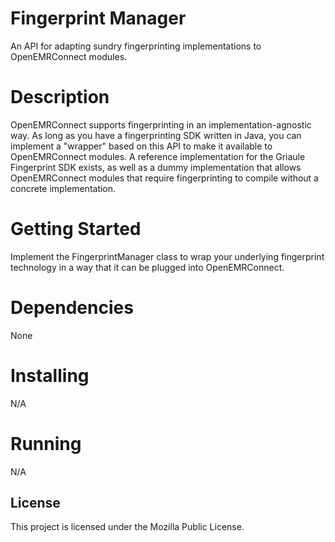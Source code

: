 # Fingerprint Manager

An API for adapting sundry fingerprinting implementations to OpenEMRConnect modules.

# Description

OpenEMRConnect supports fingerprinting in an implementation-agnostic way. As long as you have a
fingerprinting SDK written in Java, you can implement a "wrapper" based on this API to make it
available to OpenEMRConnect modules. A reference implementation for the Griaule Fingerprint SDK
exists, as well as a dummy implementation that allows OpenEMRConnect modules that require
fingerprinting to compile without a concrete implementation.

# Getting Started

Implement the FingerprintManager class to wrap your underlying fingerprint technology in a way that
it can be plugged into OpenEMRConnect. 

# Dependencies

None

# Installing

N/A

# Running

N/A

## License

This project is licensed under the Mozilla Public License.
 
